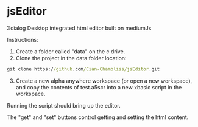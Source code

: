 # jsEditor

Xdialog Desktop integrated html editor built on mediumJs

Instructions:

1. Create a folder called "data" on the c drive.
2. Clone the project in the data folder location:

```bat
git clone https://github.com/Cian-Chambliss/jsEditor.git
```
3. Create a new alpha anywhere workspace (or open a new workspace), and copy the contents of test.a5scr into a new xbasic script in the workspace.

Running the script should bring up the editor.

The "get" and "set" buttons control getting and setting the html content.
